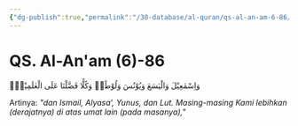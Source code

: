 ```yaml
---
{"dg-publish":true,"permalink":"/30-database/al-quran/qs-al-an-am-6-86/"}
---
```



# QS. Al-An'am (6)-86
وَاِسْمٰعِيْلَ وَالْيَسَعَ وَيُوْنُسَ وَلُوْطًاۗ وَكُلًّا فَضَّلْنَا عَلَى الْعٰلَمِيْنَۙ 

Artinya: *"dan Ismail, Alyasa‘, Yunus, dan Lut. Masing-masing Kami lebihkan (derajatnya) di atas umat lain (pada masanya),"*
